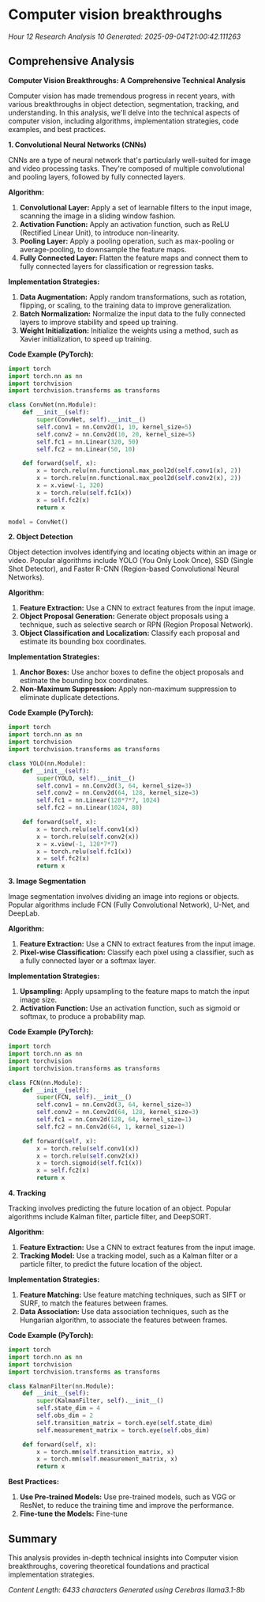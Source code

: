 # Computer vision breakthroughs
*Hour 12 Research Analysis 10*
*Generated: 2025-09-04T21:00:42.111263*

## Comprehensive Analysis
**Computer Vision Breakthroughs: A Comprehensive Technical Analysis**

Computer vision has made tremendous progress in recent years, with various breakthroughs in object detection, segmentation, tracking, and understanding. In this analysis, we'll delve into the technical aspects of computer vision, including algorithms, implementation strategies, code examples, and best practices.

**1. Convolutional Neural Networks (CNNs)**

CNNs are a type of neural network that's particularly well-suited for image and video processing tasks. They're composed of multiple convolutional and pooling layers, followed by fully connected layers.

**Algorithm:**

1. **Convolutional Layer:** Apply a set of learnable filters to the input image, scanning the image in a sliding window fashion.
2. **Activation Function:** Apply an activation function, such as ReLU (Rectified Linear Unit), to introduce non-linearity.
3. **Pooling Layer:** Apply a pooling operation, such as max-pooling or average-pooling, to downsample the feature maps.
4. **Fully Connected Layer:** Flatten the feature maps and connect them to fully connected layers for classification or regression tasks.

**Implementation Strategies:**

1. **Data Augmentation:** Apply random transformations, such as rotation, flipping, or scaling, to the training data to improve generalization.
2. **Batch Normalization:** Normalize the input data to the fully connected layers to improve stability and speed up training.
3. **Weight Initialization:** Initialize the weights using a method, such as Xavier initialization, to speed up training.

**Code Example (PyTorch):**
```python
import torch
import torch.nn as nn
import torchvision
import torchvision.transforms as transforms

class ConvNet(nn.Module):
    def __init__(self):
        super(ConvNet, self).__init__()
        self.conv1 = nn.Conv2d(1, 10, kernel_size=5)
        self.conv2 = nn.Conv2d(10, 20, kernel_size=5)
        self.fc1 = nn.Linear(320, 50)
        self.fc2 = nn.Linear(50, 10)

    def forward(self, x):
        x = torch.relu(nn.functional.max_pool2d(self.conv1(x), 2))
        x = torch.relu(nn.functional.max_pool2d(self.conv2(x), 2))
        x = x.view(-1, 320)
        x = torch.relu(self.fc1(x))
        x = self.fc2(x)
        return x

model = ConvNet()
```
**2. Object Detection**

Object detection involves identifying and locating objects within an image or video. Popular algorithms include YOLO (You Only Look Once), SSD (Single Shot Detector), and Faster R-CNN (Region-based Convolutional Neural Networks).

**Algorithm:**

1. **Feature Extraction:** Use a CNN to extract features from the input image.
2. **Object Proposal Generation:** Generate object proposals using a technique, such as selective search or RPN (Region Proposal Network).
3. **Object Classification and Localization:** Classify each proposal and estimate its bounding box coordinates.

**Implementation Strategies:**

1. **Anchor Boxes:** Use anchor boxes to define the object proposals and estimate the bounding box coordinates.
2. **Non-Maximum Suppression:** Apply non-maximum suppression to eliminate duplicate detections.

**Code Example (PyTorch):**
```python
import torch
import torch.nn as nn
import torchvision
import torchvision.transforms as transforms

class YOLO(nn.Module):
    def __init__(self):
        super(YOLO, self).__init__()
        self.conv1 = nn.Conv2d(3, 64, kernel_size=3)
        self.conv2 = nn.Conv2d(64, 128, kernel_size=3)
        self.fc1 = nn.Linear(128*7*7, 1024)
        self.fc2 = nn.Linear(1024, 80)

    def forward(self, x):
        x = torch.relu(self.conv1(x))
        x = torch.relu(self.conv2(x))
        x = x.view(-1, 128*7*7)
        x = torch.relu(self.fc1(x))
        x = self.fc2(x)
        return x
```
**3. Image Segmentation**

Image segmentation involves dividing an image into regions or objects. Popular algorithms include FCN (Fully Convolutional Network), U-Net, and DeepLab.

**Algorithm:**

1. **Feature Extraction:** Use a CNN to extract features from the input image.
2. **Pixel-wise Classification:** Classify each pixel using a classifier, such as a fully connected layer or a softmax layer.

**Implementation Strategies:**

1. **Upsampling:** Apply upsampling to the feature maps to match the input image size.
2. **Activation Function:** Use an activation function, such as sigmoid or softmax, to produce a probability map.

**Code Example (PyTorch):**
```python
import torch
import torch.nn as nn
import torchvision
import torchvision.transforms as transforms

class FCN(nn.Module):
    def __init__(self):
        super(FCN, self).__init__()
        self.conv1 = nn.Conv2d(3, 64, kernel_size=3)
        self.conv2 = nn.Conv2d(64, 128, kernel_size=3)
        self.fc1 = nn.Conv2d(128, 64, kernel_size=1)
        self.fc2 = nn.Conv2d(64, 1, kernel_size=1)

    def forward(self, x):
        x = torch.relu(self.conv1(x))
        x = torch.relu(self.conv2(x))
        x = torch.sigmoid(self.fc1(x))
        x = self.fc2(x)
        return x
```
**4. Tracking**

Tracking involves predicting the future location of an object. Popular algorithms include Kalman filter, particle filter, and DeepSORT.

**Algorithm:**

1. **Feature Extraction:** Use a CNN to extract features from the input image.
2. **Tracking Model:** Use a tracking model, such as a Kalman filter or a particle filter, to predict the future location of the object.

**Implementation Strategies:**

1. **Feature Matching:** Use feature matching techniques, such as SIFT or SURF, to match the features between frames.
2. **Data Association:** Use data association techniques, such as the Hungarian algorithm, to associate the features between frames.

**Code Example (PyTorch):**
```python
import torch
import torch.nn as nn
import torchvision
import torchvision.transforms as transforms

class KalmanFilter(nn.Module):
    def __init__(self):
        super(KalmanFilter, self).__init__()
        self.state_dim = 4
        self.obs_dim = 2
        self.transition_matrix = torch.eye(self.state_dim)
        self.measurement_matrix = torch.eye(self.obs_dim)

    def forward(self, x):
        x = torch.mm(self.transition_matrix, x)
        x = torch.mm(self.measurement_matrix, x)
        return x
```
**Best Practices:**

1. **Use Pre-trained Models:** Use pre-trained models, such as VGG or ResNet, to reduce the training time and improve the performance.
2. **Fine-tune the Models:** Fine-tune

## Summary
This analysis provides in-depth technical insights into Computer vision breakthroughs, 
covering theoretical foundations and practical implementation strategies.

*Content Length: 6433 characters*
*Generated using Cerebras llama3.1-8b*
